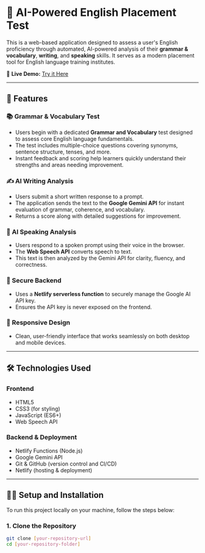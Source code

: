 # 🧠 AI-Powered English Placement Test

This is a web-based application designed to assess a user's English proficiency through automated, AI-powered analysis of their **grammar & vocabulary**, **writing**, and **speaking** skills. It serves as a modern placement tool for English language training institutes.

🎯 **Live Demo:** [Try it Here](https://funny-belekoy-63f75e.netlify.app/)

---

## 🚀 Features

### 📚 Grammar & Vocabulary Test 
- Users begin with a dedicated **Grammar and Vocabulary** test designed to assess core English language fundamentals.
- The test includes multiple-choice questions covering synonyms, sentence structure, tenses, and more.
- Instant feedback and scoring help learners quickly understand their strengths and areas needing improvement.

### ✍️ AI Writing Analysis
- Users submit a short written response to a prompt.
- The application sends the text to the **Google Gemini API** for instant evaluation of grammar, coherence, and vocabulary.
- Returns a score along with detailed suggestions for improvement.

### 🎤 AI Speaking Analysis
- Users respond to a spoken prompt using their voice in the browser.
- The **Web Speech API** converts speech to text.
- This text is then analyzed by the Gemini API for clarity, fluency, and correctness.

### 🔐 Secure Backend
- Uses a **Netlify serverless function** to securely manage the Google AI API key.
- Ensures the API key is never exposed on the frontend.

### 📱 Responsive Design
- Clean, user-friendly interface that works seamlessly on both desktop and mobile devices.

---

## 🛠️ Technologies Used

### Frontend
- HTML5  
- CSS3 (for styling)  
- JavaScript (ES6+)  
- Web Speech API  

### Backend & Deployment
- Netlify Functions (Node.js)  
- Google Gemini API  
- Git & GitHub (version control and CI/CD)  
- Netlify (hosting & deployment)

---

## 🧑‍💻 Setup and Installation

To run this project locally on your machine, follow the steps below:

### 1. Clone the Repository
```bash
git clone [your-repository-url]
cd [your-repository-folder]



